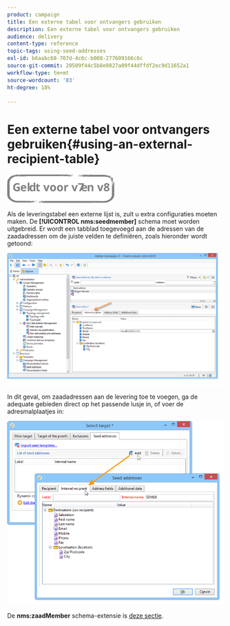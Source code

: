 ```yaml
---
product: campaign
title: Een externe tabel voor ontvangers gebruiken
description: Een externe tabel voor ontvangers gebruiken
audience: delivery
content-type: reference
topic-tags: using-seed-addresses
exl-id: b6aabc68-707d-4c6c-b008-277609166c6c
source-git-commit: 20509f44c5b8e0827a09f44dffdf2ec9d11652a1
workflow-type: tm+mt
source-wordcount: '83'
ht-degree: 18%

---
```


# Een externe tabel voor ontvangers gebruiken{#using-an-external-recipient-table}

![](../../assets/common.svg)

Als de leveringstabel een externe lijst is, zult u extra configuraties moeten maken. De **[!UICONTROL nms:seedmember]** schema moet worden uitgebreid. Er wordt een tabblad toegevoegd aan de adressen van de zaadadressen om de juiste velden te definiëren, zoals hieronder wordt getoond:

![](assets/s_ncs_user_seedlist_new_tab.png)

In dit geval, om zaadadressen aan de levering toe te voegen, ga de adequate gebieden direct op het passende lusje in, of voer de adresmalplaatjes in:

![](assets/s_ncs_user_seedlist_add_new_tab.png)

De **nms:zaadMember** schema-extensie is [deze sectie](../../configuration/using/seed-addresses.md).

